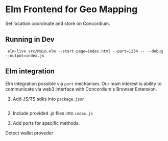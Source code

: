 # Elm Frontend for Geo Mapping

Set location coordinate and store on Concordium.

## Running in Dev

```
 elm-live src/Main.elm --start-page=index.html --port=1234 -- --debug --output=index.js
```

## Elm integration 

Elm integration possible via `port` mechanism. Our main interest is ability to communicate via web3 interface
with Concordium's Browser Extension. 

1. Add JS/TS sdks into `package.json`

```
```

2. Include provided .js files into `index.js`

3. Add ports for specific methods.

Detect wallet proveder
```